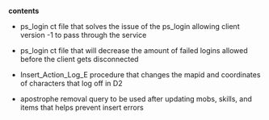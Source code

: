 **contents**

* ps_login ct file that solves the issue of the ps_login allowing client version -1 to pass through the service

* ps_login ct file that will decrease the amount of failed logins allowed before the client gets disconnected

* Insert_Action_Log_E procedure that changes the mapid and coordinates of characters that log off in D2

* apostrophe removal query to be used after updating mobs, skills, and items that helps prevent insert errors
